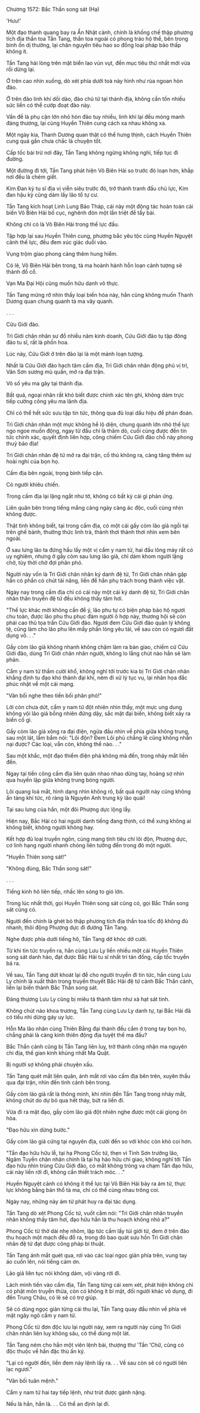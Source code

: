 




Chương 1572: Bắc Thần song sát (Hạ)


'Hưu!'

Một đạo thanh quang bay ra Ẩn Nhật cảnh, chính là khống chế thập phương tích địa thần toa Tần Tang, thần toa ngoài có phong tráo hộ thể, bên trong bình ổn dị thường, lại chân nguyên tiêu hao so đồng loại pháp bảo thấp không ít.

Tần Tang hài lòng trên mặt biển lao vùn vụt, đến mục tiêu thứ nhất mới vừa rồi dừng lại.

Ở trên cao nhìn xuống, dò xét phía dưới toà này hình như rùa ngoan hòn đảo.

Ở trên đảo linh khí dồi dào, đảo chủ tử tại thánh địa, không cần tốn nhiều sức liền có thể cướp đoạt đảo này.

Vấn đề là phụ cận lớn nhỏ hòn đảo tuy nhiều, linh khí lại đều mỏng manh đáng thương, lại cùng Huyền Thiên cung cách xa nhau không xa.

Một ngày kia, Thanh Dương quan thật có thể hưng thịnh, cách Huyền Thiên cung quá gần chưa chắc là chuyện tốt.

Cấp tốc bài trừ nơi đây, Tần Tang không ngừng không nghỉ, tiếp tục đi đường.

Một đường đi tới, Tần Tang phát hiện Vô Biên Hải so trước đó loạn hơn, khắp nơi đều là chém giết.

Kim Đan kỳ tu sĩ địa vị viễn siêu trước đó, trở thành tranh đấu chủ lực, Kim đan hậu kỳ cũng dám lấy lão tổ tự cư.

Tần Tang kích hoạt Linh Lung Bảo Tháp, cái này một động tác hoàn toàn cải biến Vô Biên Hải bố cục, nghênh đón một lần triệt để tẩy bài.

Không chỉ có là Vô Biên Hải trong thế lực đấu.

Tập hợp lại sau Huyền Thiên cung, phương bắc yêu tộc cùng Huyền Nguyệt cảnh thế lực, đều đem xúc giác duỗi vào.

Vụng trộm giao phong càng thêm hung hiểm.

Có lẽ, Vô Biên Hải bên trong, tà ma hoành hành hỗn loạn cảnh tượng sẽ thành đồ cổ.

Vạn Ma Đại Hội cũng muốn hữu danh vô thực.

Tần Tang mừng rỡ nhìn thấy loại biến hóa này, hắn cũng không muốn Thanh Dương quan chung quanh tà ma vây quanh.

. . .

Cửu Giới đảo.

Trì Giới chân nhân sư đồ nhiều năm kinh doanh, Cửu Giới đảo tụ tập đông đảo tu sĩ, rất là phồn hoa.

Lúc này, Cửu Giới ở trên đảo lại là một mảnh loạn tượng.

Nhất là Cửu Giới đảo hạch tâm cấm địa, Trì Giới chân nhân động phủ vị trí, Vân Sơn sương mù quấn, mở ra đại trận.

Vô số yêu ma gãy tại thánh địa.

Bất quá, ngoại nhân rất khó biết được chính xác tên ghi, không dám trực tiếp cường công yêu ma lãnh địa.

Chỉ có thể hết sức sưu tập tin tức, thông qua đủ loại dấu hiệu để phán đoán.

Trì Giới chân nhân một mực không hề lộ diện, chung quanh lớn nhỏ thế lực ngo ngoe muốn động, ngay từ đầu chỉ là thăm dò, cuối cùng được đến tin tức chính xác, quyết định liên hợp, công chiếm Cửu Giới đảo chỗ này phong thuỷ bảo địa!

Trì Giới chân nhân đệ tử mở ra đại trận, cố thủ không ra, càng tăng thêm sự hoài nghi của bọn họ.

Cấm địa bên ngoài, trọng binh tiếp cận.

Có người khiêu chiến.

Trong cấm địa lại lặng ngắt như tờ, không có bất kỳ cái gì phản ứng.

Liên quân bên trong tiếng mắng càng ngày càng ác độc, cuối cùng nhịn không được.

Thật tình không biết, tại trong cấm địa, có một cái gầy còm lão giả ngồi tại trên ghế bành, thưởng thức linh trà, thảnh thơi thảnh thơi nhìn xem bên ngoài.

Ở sau lưng lão ta đứng hầu lấy một vị cẩm y nam tử, hai đầu lông mày rất có uy nghiêm, nhưng ở gầy còm sau lưng lão giả, chỉ dám khom người lặng chờ, tùy thời chờ đợi phân phó.

Người này vốn là Trì Giới chân nhân ký danh đệ tử, Trì Giới chân nhân gặp hắn có phần có chút tài năng, liền để hắn phụ trách trong thành việc vặt.

Ngày nay trong cấm địa chỉ có cái này một cái ký danh đệ tử, Trì Giới chân nhân thân truyền đệ tử đều không thấy tăm hơi.

"Thế lực khác mời không cần để ý, lão phu tự có biện pháp bảo hộ ngươi chu toàn, được lão phu thu phục đám người ô hợp này, thương hội sẽ còn phái cao thủ tọa trấn Cửu Giới đảo. Ngươi đem Cửu Giới đảo quản lý không tệ, cũng làm cho lão phu lên mấy phần lòng yêu tài, về sau còn có ngươi đất dụng võ. . ."

Gầy còm lão giả không nhanh không chậm làm ra bàn giao, chiếm cứ Cửu Giới đảo, dùng Trì Giới chân nhân người, không lo lắng chút nào hắn sẽ làm phản.

Cẩm y nam tử thầm cười khổ, không nghĩ tới trước kia bị Trì Giới chân nhân khẳng định tu đạo khó thành đại khí, ném đi xử lý tục vụ, lại nhân họa đắc phúc nhặt về một cái mạng.

"Vãn bối nghe theo tiền bối phân phó!"

Lời còn chưa dứt, cẩm y nam tử đột nhiên nhìn thấy, một mực ung dung không vội lão giả bỗng nhiên đứng dậy, sắc mặt đại biến, không biết xảy ra biến cố gì.

Gầy còm lão giả xông ra đại điện, ngửa đầu nhìn về phía giữa không trung, sau một lát, lẩm bẩm nói: "Lôi độn? Đem Lôi phủ chẳng lẽ cũng không nhẫn nại được? Các loại, vẫn còn, không thể nào. . ."

Sau một khắc, một đạo thiểm điện phá không mà đến, trong nháy mắt liền đến.

Ngay tại tiến công cấm địa liên quân nhao nhao dừng tay, hoảng sợ nhìn qua huyền lập giữa không trung bóng người.

Lôi quang loá mắt, hình dạng nhìn không rõ, bất quá người này cũng không ẩn tàng khí tức, rõ ràng là Nguyên Anh trung kỳ lão quái!

Tại sau lưng của hắn, một đôi Phượng dực lộng lẫy.

Hiện nay, Bắc Hải có hai người danh tiếng đang thịnh, có thể xưng không ai không biết, không người không hay.

Kết hợp đủ loại truyền ngôn, cùng mang tính tiêu chí lôi độn, Phượng dực, cơ linh hạng người nhanh chóng liên tưởng đến trong đó một người.

"Huyền Thiên song sát!"

"Không đúng, Bắc Thần song sát!"

. . .

Tiếng kinh hô liên tiếp, nhấc lên sóng to gió lớn.

Trong lúc nhất thời, gọi Huyền Thiên song sát cũng có, gọi Bắc Thần song sát cũng có.

Người đến chính là ghét bỏ thập phương tích địa thần toa tốc độ không đủ nhanh, thôi động Phượng dực đi đường Tần Tang.

Nghe được phía dưới tiếng hô, Tần Tang dở khóc dở cười.

Từ khi tin tức truyền ra, hắn cùng Lưu Ly liền nhiều một cái Huyền Thiên song sát danh hào, đạt được Bắc Hải tu sĩ nhất trí tán đồng, cấp tốc truyền bá ra.

Về sau, Tần Tang dứt khoát lại để cho người truyền đi tin tức, hắn cùng Lưu Ly chính là xuất thân trong truyền thuyết Bắc Hải đệ tứ cảnh Bắc Thần cảnh, liền lại biến thành Bắc Thần song sát.

Đáng thương Lưu Ly cũng bị miêu tả thành tâm như xà hạt sát tinh.

Không chút nào khoa trương, Tần Tang cùng Lưu Ly danh tự, tại Bắc Hải đã có tiểu nhi dừng gáy uy lực.

Hỗn Ma lão nhân cùng Thiên Bằng đại thánh đều cắm ở trong tay bọn họ, chẳng phải là càng kinh thiên động địa tuyệt thế ma đầu?

Bắc Thần cảnh cũng bị Tần Tang liên luỵ, trở thành công nhận ma nguyên chi địa, thế gian kinh khủng nhất Ma Quật.

Bị người sợ không phải chuyện xấu.

Tần Tang quét mắt liên quân, ánh mắt rơi vào cấm địa bên trên, xuyên thấu qua đại trận, nhìn đến tình cảnh bên trong.

Gầy còm lão giả rất là thông minh, khi nhìn đến Tần Tang trong nháy mắt, không chút do dự bỏ qua hết thảy, bứt ra liền đi.

Vừa đi ra mật đạo, gầy còm lão giả đột nhiên nghe được một cái giọng ôn hòa.

"Đạo hữu xin dừng bước."

Gầy còm lão giả cứng tại nguyên địa, cười đến so với khóc còn khó coi hơn.

"Tần đạo hữu hữu lễ, tại hạ Phong Cốc tử, thẹn vì Tinh Sơn trưởng lão, Ngâm Tuyền chân nhân chính là tại hạ hảo hữu chí giao, không nghĩ tới Tần đạo hữu nhìn trúng Cửu Giới đảo, có mắt không tròng va chạm Tần đạo hữu, cái này liền rời đi, không cần thiết trách móc. . ."

Huyền Nguyệt cảnh có không ít thế lực tại Vô Biên Hải bày ra ám tử, thực lực không bằng bản thổ tà ma, chỉ có thể cùng nhau trông coi.

Ngày nay, những này ám tử phát huy ra đại tác dụng.

Tần Tang dò xét Phong Cốc tử, vuốt cằm nói: "Trì Giới chân nhân truyền nhân không thấy tăm hơi, đạo hữu hẳn là thu hoạch không nhỏ a?"

Phong Cốc tử thở dài nhẹ nhõm, lập tức cầm lấy túi giới tử, đem ở trên đảo thu hoạch một mạch đều đổ ra, trong đó bao quát sưu hồn Trì Giới chân nhân đệ tử đạt được công pháp bí thuật.

Tần Tang ánh mắt quét qua, rơi vào các loại ngọc giản phía trên, vung tay áo cuốn lên, nói tiếng cám ơn.

Lão giả liên tục nói không dám, vội vàng rời đi.

Lách mình tiến vào cấm địa, Tần Tang từng cái xem xét, phát hiện không chỉ có phật môn truyền thừa, còn có không ít bí mật, đối người khác vô dụng, đi đến Trung Châu, có lẽ sẽ có trợ giúp.

Sẽ có dùng ngọc giản từng cái thu lại, Tần Tang quay đầu nhìn về phía vẻ mặt ngây ngô cẩm y nam tử.

Phong Cốc tử đơn độc lưu lại người này, xem ra người này cùng Trì Giới chân nhân liên luỵ không sâu, có thể dùng một lát.

Tần Tang ném cho hắn một viên lệnh bài, thượng thư 'Tần 'Chữ, cũng có độc thuộc về hắn đặc thù ấn ký.

"Lại có người đến, liền đem này lệnh lấy ra. . . Về sau còn sẽ có người liên lạc ngươi."

"Vãn bối tuân mệnh."

Cẩm y nam tử hai tay tiếp lệnh, như trút được gánh nặng.

Nếu là hắn, hẳn là. . . Có thể an định lại đi.




